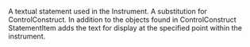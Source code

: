A textual statement used in the Instrument. A substitution for ControlConstruct. In addition to the objects found in ControlConstruct StatementItem adds the text for display at the specified point within the instrument.